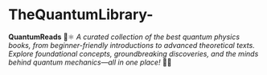 # TheQuantumLibrary-
**QuantumReads** 📖⚛️    *A curated collection of the best quantum physics books, from beginner-friendly introductions to advanced theoretical texts. Explore foundational concepts, groundbreaking discoveries, and the minds behind quantum mechanics—all in one place!* 🚀✨
